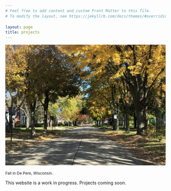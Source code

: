 ```yaml
---
# Feel free to add content and custom Front Matter to this file.
# To modify the layout, see https://jekyllrb.com/docs/themes/#overriding-theme-defaults

layout: page
title: projects
---
```


![](/assets/images/IMG_5484.jpg)
<p style="font-size: 12px">Fall in De Pere, Wisconsin.</p>


This website is a work in progress. Projects coming soon.

<br>
<!--<p style="font-size: 10px">&copy; {{ site.time | date: '%Y' }} Sam Wessley</p>-->
